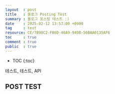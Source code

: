```yaml
---
layout  : post
title   : 블로그 Posting Test
summary : 블로그 포스팅 테스트 :)
date    : 2025-02-12 13:57:00 +0900
tag     : test
resource: CE/7B98C2-F86D-46A9-949B-56BAA0135AF6
toc     : true
comment : true
public  : true
---
```

* TOC
{:toc}

테스트, 테스트, API

## POST TEST
